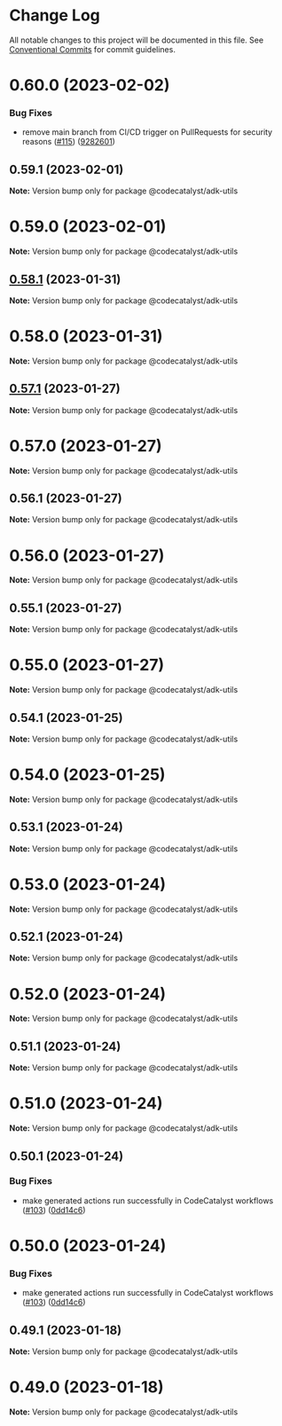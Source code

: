 # Change Log

All notable changes to this project will be documented in this file.
See [Conventional Commits](https://conventionalcommits.org) for commit guidelines.

# 0.60.0 (2023-02-02)


### Bug Fixes

* remove main branch from CI/CD trigger on PullRequests for security reasons ([#115](https://github.com/aws/actions-dev-kit/issues/115)) ([9282601](https://github.com/aws/actions-dev-kit/commit/9282601953ee23c2c26de22b3fad4345709e2c77))





## 0.59.1 (2023-02-01)

**Note:** Version bump only for package @codecatalyst/adk-utils





# 0.59.0 (2023-02-01)

**Note:** Version bump only for package @codecatalyst/adk-utils





## [0.58.1](https://github.com/aws/actions-dev-kit/compare/v0.57.1...v0.58.1) (2023-01-31)

**Note:** Version bump only for package @codecatalyst/adk-utils





# 0.58.0 (2023-01-31)

**Note:** Version bump only for package @codecatalyst/adk-utils





## [0.57.1](https://github.com/aws/actions-dev-kit/compare/v0.56.1...v0.57.1) (2023-01-27)

**Note:** Version bump only for package @codecatalyst/adk-utils





# 0.57.0 (2023-01-27)

**Note:** Version bump only for package @codecatalyst/adk-utils





## 0.56.1 (2023-01-27)

**Note:** Version bump only for package @codecatalyst/adk-utils





# 0.56.0 (2023-01-27)

**Note:** Version bump only for package @codecatalyst/adk-utils





## 0.55.1 (2023-01-27)

**Note:** Version bump only for package @codecatalyst/adk-utils





# 0.55.0 (2023-01-27)

**Note:** Version bump only for package @codecatalyst/adk-utils





## 0.54.1 (2023-01-25)

**Note:** Version bump only for package @codecatalyst/adk-utils





# 0.54.0 (2023-01-25)

**Note:** Version bump only for package @codecatalyst/adk-utils





## 0.53.1 (2023-01-24)

**Note:** Version bump only for package @codecatalyst/adk-utils





# 0.53.0 (2023-01-24)

**Note:** Version bump only for package @codecatalyst/adk-utils





## 0.52.1 (2023-01-24)

**Note:** Version bump only for package @codecatalyst/adk-utils





# 0.52.0 (2023-01-24)

**Note:** Version bump only for package @codecatalyst/adk-utils





## 0.51.1 (2023-01-24)

**Note:** Version bump only for package @codecatalyst/adk-utils





# 0.51.0 (2023-01-24)

**Note:** Version bump only for package @codecatalyst/adk-utils





## 0.50.1 (2023-01-24)


### Bug Fixes

* make generated actions run successfully in CodeCatalyst workflows ([#103](https://github.com/aws/actions-dev-kit/issues/103)) ([0dd14c6](https://github.com/aws/actions-dev-kit/commit/0dd14c6294582b0dfc5725dbd79866e985a005f4))





# 0.50.0 (2023-01-24)


### Bug Fixes

* make generated actions run successfully in CodeCatalyst workflows ([#103](https://github.com/aws/actions-dev-kit/issues/103)) ([0dd14c6](https://github.com/aws/actions-dev-kit/commit/0dd14c6294582b0dfc5725dbd79866e985a005f4))





## 0.49.1 (2023-01-18)

**Note:** Version bump only for package @codecatalyst/adk-utils





# 0.49.0 (2023-01-18)

**Note:** Version bump only for package @codecatalyst/adk-utils
